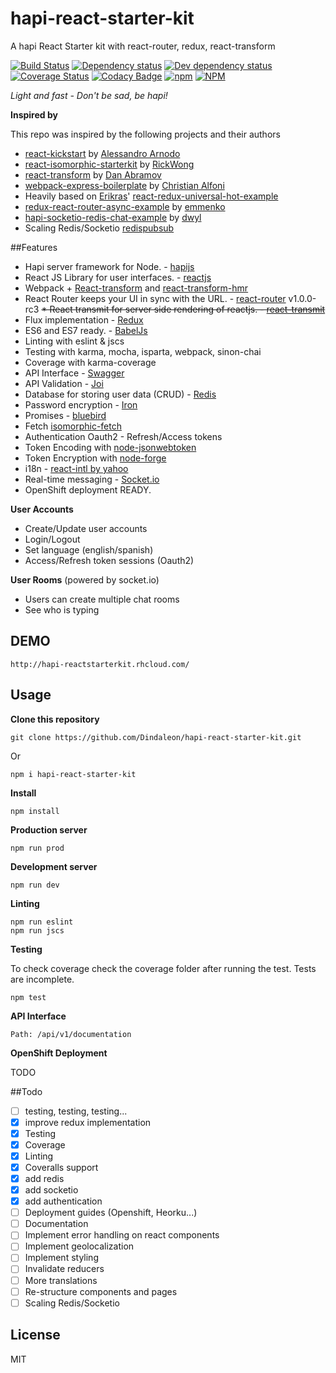 # hapi-react-starter-kit
A hapi React Starter kit with react-router, redux, react-transform

[![Build Status](https://travis-ci.org/Dindaleon/hapi-react-starter-kit.svg)](https://travis-ci.org/Dindaleon/hapi-react-starter-kit)
[![Dependency status](https://david-dm.org/Dindaleon/hapi-react-starter-kit.svg)](https://david-dm.org/Dindaleon/hapi-react-starter-kit "Dependency status")
[![Dev dependency status](https://david-dm.org/Dindaleon/hapi-react-starter-kit/dev-status.svg)](https://david-dm.org/Dindaleon/hapi-react-starter-kit#info=devDependencies "Dev dependency status")
[![Coverage Status](https://coveralls.io/repos/Dindaleon/hapi-react-starter-kit/badge.svg?branch=master&service=github)](https://coveralls.io/github/Dindaleon/hapi-react-starter-kit?branch=master)
[![Codacy Badge](https://api.codacy.com/project/badge/16a9c5ea08814e8ebdf1cc64f680b1f3)](https://www.codacy.com/app/Dindaleon/hapi-react-starter-kit)
[![npm](https://img.shields.io/npm/v/hapi-react-starter-kit.svg?style=flat-square)](https://www.npmjs.com/package/hapi-react-starter-kit)
[![NPM](https://nodei.co/npm/hapi-react-starter-kit.png?compact=true)](https://npmjs.org/package/hapi-react-starter-kit)

_Light and fast - Don't be sad, be hapi!_

**Inspired by**

This repo was inspired by the following projects and their authors 
* [react-kickstart](https://github.com/vesparny/react-kickstart) by [Alessandro Arnodo](https://github.com/vesparny)
* [react-isomorphic-starterkit](https://github.com/RickWong/react-isomorphic-starterkit) by [RickWong](https://github.com/RickWong)
* [react-transform](https://github.com/gaearon/react-transform) by [Dan Abramov](https://github.com/gaearon)
* [webpack-express-boilerplate](https://github.com/christianalfoni/webpack-express-boilerplate) by [Christian Alfoni](https://github.com/christianalfoni)
* Heavily based on [Erikras](https://github.com/erikras)' [react-redux-universal-hot-example](https://github.com/erikras/react-redux-universal-hot-example)
* [redux-react-router-async-example](https://github.com/emmenko/redux-react-router-async-example) by [emmenko](https://github.com/emmenko)
* [hapi-socketio-redis-chat-example](https://github.com/dwyl/hapi-socketio-redis-chat-example) by [dwyl](https://github.com/dwyl)
* Scaling Redis/Socketio [redispubsub](https://github.com/rajaraodv/redispubsub)

##Features
* Hapi server framework for Node. - [hapijs](https://github.com/hapijs/hapi)
* React JS Library for user interfaces. - [reactjs](https://github.com/reactjs)
* Webpack + [React-transform](https://github.com/gaearon/babel-plugin-react-transform) and [react-transform-hmr](https://github.com/gaearon/react-transform-hmr)
* React Router keeps your UI in sync with the URL. - [react-router](https://github.com/rackt/react-router) v1.0.0-rc3
~~* React transmit for server side rendering of reactjs. - [react-transmit](https://github.com/RickWong/react-transmit)~~
* Flux implementation - [Redux](https://github.com/rackt/redux)
* ES6 and ES7 ready. - [BabelJs](https://babeljs.io/)
* Linting with eslint & jscs
* Testing with karma, mocha, isparta, webpack, sinon-chai
* Coverage with karma-coverage
* API Interface - [Swagger](https://github.com/glennjones/hapi-swagger)
* API Validation - [Joi](https://github.com/hapijs/joi)
* Database for storing user data (CRUD) - [Redis](https://github.com/NodeRedis/node_redis)
* Password encryption - [Iron](https://github.com/hueniverse/iron)
* Promises - [bluebird](https://github.com/petkaantonov/bluebird)
* Fetch [isomorphic-fetch](https://github.com/matthew-andrews/isomorphic-fetch)
* Authentication Oauth2 - Refresh/Access tokens
* Token Encoding with [node-jsonwebtoken](https://github.com/auth0/node-jsonwebtoken)
* Token Encryption with [node-forge](https://github.com/digitalbazaar/forge)
* i18n - [react-intl by yahoo](https://github.com/yahoo/react-intl)
* Real-time messaging - [Socket.io](https://github.com/socketio/socket.io)
* OpenShift deployment READY.

**User Accounts**
* Create/Update user accounts
* Login/Logout
* Set language (english/spanish)
* Access/Refresh token sessions (Oauth2)

**User Rooms** (powered by socket.io)
* Users can create multiple chat rooms
* See who is typing

## DEMO

    http://hapi-reactstarterkit.rhcloud.com/

## Usage
**Clone this repository**

    git clone https://github.com/Dindaleon/hapi-react-starter-kit.git
    
Or

    npm i hapi-react-starter-kit

**Install**

    npm install    

**Production server**

    npm run prod   

**Development server**

    npm run dev

**Linting**

    npm run eslint
    npm run jscs

**Testing**

To check coverage check the coverage folder after running the test.
Tests are incomplete.

    npm test

**API Interface**

    Path: /api/v1/documentation
    
**OpenShift Deployment**

TODO

##Todo
* [ ] testing, testing, testing...
* [x] improve redux implementation
* [x] Testing
* [x] Coverage
* [x] Linting
* [x] Coveralls support
* [x] add redis
* [x] add socketio
* [x] add authentication
* [ ] Deployment guides (Openshift, Heorku...)
* [ ] Documentation
* [ ] Implement error handling on react components
* [ ] Implement geolocalization
* [ ] Implement styling
* [ ] Invalidate reducers
* [ ] More translations
* [ ] Re-structure components and pages
* [ ] Scaling Redis/Socketio

## License 
MIT

